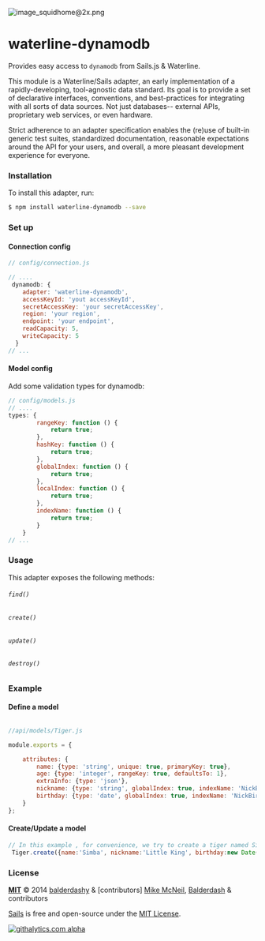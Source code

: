 ![image_squidhome@2x.png](http://i.imgur.com/RIvu9.png)

# waterline-dynamodb

Provides easy access to `dynamodb` from Sails.js & Waterline.

This module is a Waterline/Sails adapter, an early implementation of a rapidly-developing, tool-agnostic data standard.  Its goal is to provide a set of declarative interfaces, conventions, and best-practices for integrating with all sorts of data sources.  Not just databases-- external APIs, proprietary web services, or even hardware.

Strict adherence to an adapter specification enables the (re)use of built-in generic test suites, standardized documentation, reasonable expectations around the API for your users, and overall, a more pleasant development experience for everyone.


### Installation

To install this adapter, run:

```sh
$ npm install waterline-dynamodb --save
```

### Set up

#### Connection config

```js
// config/connection.js

// ....
 dynamodb: {
    adapter: 'waterline-dynamodb',
    accessKeyId: 'yout accessKeyId',
    secretAccessKey: 'your secretAccessKey',
    region: 'your region',
    endpoint: 'your endpoint',
    readCapacity: 5,
    writeCapacity: 5
  }
// ...
```

#### Model config

Add some validation types for dynamodb:

```js
// config/models.js
// ....
types: {
        rangeKey: function () {
            return true;
        },
        hashKey: function () {
            return true;
        },
        globalIndex: function () {
            return true;
        },
        localIndex: function () {
            return true;
        },
        indexName: function () {
            return true;
        }
    }
// ...
```

### Usage
 
This adapter exposes the following methods:

###### `find()`

###### `create()`

###### `update()`

###### `destroy()`

### Example

#### Define a model

```js

//api/models/Tiger.js

module.exports = {

    attributes: {
        name: {type: 'string', unique: true, primaryKey: true},
        age: {type: 'integer', rangeKey: true, defaultsTo: 1},
        extraInfo: {type: 'json'},
        nickname: {type: 'string', globalIndex: true, indexName: 'NickBirth', hashKey: true},
        birthday: {type: 'date', globalIndex: true, indexName: 'NickBirth', rangeKey: true}
    }
};

```

#### Create/Update a model

```js
// In this example , for convenience, we try to create a tiger named Simba in sails console,
 Tiger.create({name:'Simba', nickname:'Little King', birthday:new Date('1996-02-3'), extraInfo: {hobby:'eating'}}).exec(console.log)
```


### License

**[MIT](./LICENSE)**
&copy; 2014 [balderdashy](http://github.com/balderdashy) & [contributors]
[Mike McNeil](http://michaelmcneil.com), [Balderdash](http://balderdash.co) & contributors

[Sails](http://sailsjs.org) is free and open-source under the [MIT License](http://sails.mit-license.org/).


[![githalytics.com alpha](https://cruel-carlota.pagodabox.com/8acf2fc2ca0aca8a3018e355ad776ed7 "githalytics.com")](http://githalytics.com/balderdashy/waterline-dynamodb/README.md)


